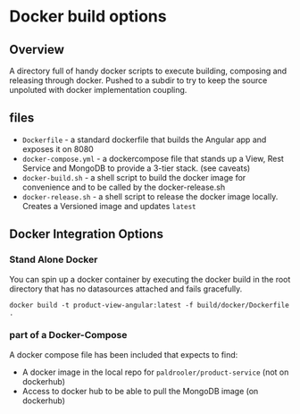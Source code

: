 # Docker build options

## Overview

A directory full of handy docker scripts to execute building, composing and releasing through docker.  Pushed to a subdir to try to keep the source unpoluted with docker implementation coupling.

## files

* ```Dockerfile``` - a standard dockerfile that builds the Angular app and exposes it on 8080
* ```docker-compose.yml``` - a dockercompose file that stands up a View, Rest Service and MongoDB to provide a 3-tier stack.  (see caveats)
* ```docker-build.sh``` - a shell script to build the docker image for convenience and to be called by the docker-release.sh
* ```docker-release.sh``` - a shell script to release the docker image locally.  Creates a Versioned image and updates ```latest```

## Docker Integration Options

### Stand Alone Docker

You can spin up a docker container by executing the docker build in the root directory that has no datasources attached and fails gracefully.

```shell
docker build -t product-view-angular:latest -f build/docker/Dockerfile .
```

### part of a Docker-Compose

A docker compose file has been included that expects to find:

* A docker image in the local repo for ```paldrooler/product-service``` (not on dockerhub)
* Access to docker hub to be able to pull the MongoDB image (on dockerhub)
